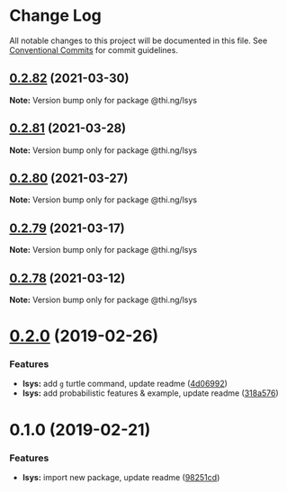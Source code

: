 # Change Log

All notable changes to this project will be documented in this file.
See [Conventional Commits](https://conventionalcommits.org) for commit guidelines.

## [0.2.82](https://github.com/thi-ng/umbrella/compare/@thi.ng/lsys@0.2.81...@thi.ng/lsys@0.2.82) (2021-03-30)

**Note:** Version bump only for package @thi.ng/lsys





## [0.2.81](https://github.com/thi-ng/umbrella/compare/@thi.ng/lsys@0.2.80...@thi.ng/lsys@0.2.81) (2021-03-28)

**Note:** Version bump only for package @thi.ng/lsys





## [0.2.80](https://github.com/thi-ng/umbrella/compare/@thi.ng/lsys@0.2.79...@thi.ng/lsys@0.2.80) (2021-03-27)

**Note:** Version bump only for package @thi.ng/lsys





## [0.2.79](https://github.com/thi-ng/umbrella/compare/@thi.ng/lsys@0.2.78...@thi.ng/lsys@0.2.79) (2021-03-17)

**Note:** Version bump only for package @thi.ng/lsys





## [0.2.78](https://github.com/thi-ng/umbrella/compare/@thi.ng/lsys@0.2.77...@thi.ng/lsys@0.2.78) (2021-03-12)

**Note:** Version bump only for package @thi.ng/lsys





# [0.2.0](https://github.com/thi-ng/umbrella/compare/@thi.ng/lsys@0.1.0...@thi.ng/lsys@0.2.0) (2019-02-26)

### Features

* **lsys:** add `g` turtle command, update readme ([4d06992](https://github.com/thi-ng/umbrella/commit/4d06992))
* **lsys:** add probabilistic features & example, update readme ([318a576](https://github.com/thi-ng/umbrella/commit/318a576))

# 0.1.0 (2019-02-21)

### Features

* **lsys:** import new package, update readme ([98251cd](https://github.com/thi-ng/umbrella/commit/98251cd))
